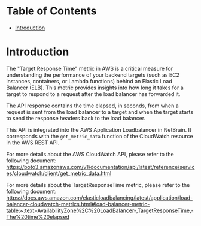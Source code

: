 # Table of Contents
- [Introduction](#introduction)


# Introduction <a name="introduction"></a>
The "Target Response Time" metric in AWS is a critical measure for understanding the performance of your backend targets (such as EC2 instances, containers, or Lambda functions) behind an Elastic Load Balancer (ELB). This metric provides insights into how long it takes for a target to respond to a request after the load balancer has forwarded it.

The API response contains the time elapsed, in seconds, from when a request is sent from the load balancer to a target and when the target starts to send the response headers back to the load balancer.



This API is integrated into the AWS Application Loadbalancer in NetBrain. It corresponds with the `get_metric_data` function of the CloudWatch resource in the AWS REST API.





For more details about the AWS CloudWatch API, please refer to the following document: https://boto3.amazonaws.com/v1/documentation/api/latest/reference/services/cloudwatch/client/get_metric_data.html

For more details about the TargetResponseTime metric, please refer to the following document: https://docs.aws.amazon.com/elasticloadbalancing/latest/application/load-balancer-cloudwatch-metrics.html#load-balancer-metric-table:~:text=AvailabilityZone%2C%20LoadBalancer-,TargetResponseTime,-The%20time%20elapsed